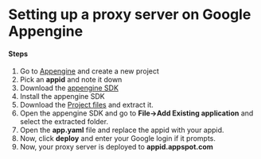 # Setting up a proxy server on Google Appengine

<h4>Steps</h4>
<ol>
  <li>Go to <a href="appengine.google.com">Appengine</a> and create a new project
  <li>Pick an <b>appid</b> and note it down
  <li>Download the <a href="https://storage.googleapis.com/appengine-sdks/featured/GoogleAppEngine-1.9.26.msi">appengine SDK</a>
  <li>Install the appengine SDK
  <li>Download the <a href="https://github.com/KarthikMAM/google-proxy/archive/master.zip">Project files</a> and extract it.
  <li>Open the appengine SDK and go to <b>File->Add Existing application</b> and select the extracted folder.
  <li>Open the <b>app.yaml</b> file and replace the appid with your appid.
  <li>Now, click <b>deploy</b> and enter your Google login if it prompts.
  <li>Now, your proxy server is deployed to <b>appid.appspot.com</b>
</ol>

